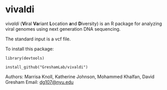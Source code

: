 # vivaldi

*vivaldi* (**Vi**ral **Va**riant **L**ocation **a**nd **D**iversity) is an R package for analyzing viral genomes using next generation DNA sequencing.

The standard input is a vcf file.

To install this package:

`library(devtools)`

`install_github("GreshamLab/vivaldi")`

Authors: Marrisa Knoll, Katherine Johnson, Mohammed Khalfan, David Gresham
Email: <dg107@nyu.edu>
